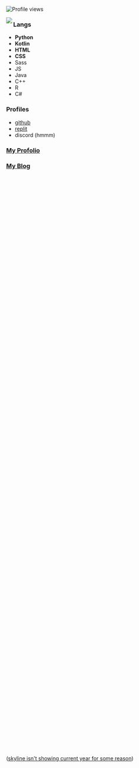 ![Profile views](https://gpvc.arturio.dev/iop3)

<img src="https://github.com/iop3/iop3/blob/master/github-metrics.svg" align="left">

### Langs
- **Python**
- **Kotlin**
- **HTML**
- **CSS**
- Sass
- JS
- Java
- C++
- R
- C#

### Profiles
- [github](https://github.com/iop3)
- [replit](https://replit.com/@IOP3)
- discord (hmmm)

### [My Profolio](https://iop3.is-a.dev)

### [My Blog](http://blog.iop3.dev)
<br><br><br><br><br><br><br><br><br><br><br><br><br><br><br><br><br><br><br><br><br><br><br><br><br><br><br><br><br><br><br><br><br><br><br><br><br><br><br><br><br><br><br><br><br><br><br><br><br><br><br><br><br><br><br><br><br><br><br><br><br><br><br><br><br><br><br><br><br><br><br><br><br><br><br><br><br><br><br><br><br><br><br><br><br><br><br><br><br><br><br><br>
([skyline isn't showing current year for some reason](https://github.com/lowlighter/metrics/issues/395))
